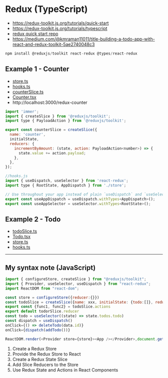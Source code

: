 # Redux (TypeScript)

- https://redux-toolkit.js.org/tutorials/quick-start
- https://redux-toolkit.js.org/tutorials/typescript
- [redux quick start repo](https://github.com/reduxjs/redux-essentials-counter-example/tree/master)
- https://medium.com/@kmraman11011/title-building-a-todo-app-with-react-and-redux-toolkit-5ae2740048c3

```js
npm install @reduxjs/toolkit react-redux @types/react-redux
```

## Example 1 - Counter

- [store.ts](./src/redux/store.ts)
- [hooks.ts](./src/redux/hooks.ts)
- [counterSlice.ts](./src/redux/counter/counterSlice.ts)
- [Counter.tsx](./src/redux/counter/Counter.tsx)
- http://localhost:3000/redux-counter

```js
import 'immer';
import { createSlice } from '@reduxjs/toolkit';
import type { PayloadAction } from '@reduxjs/toolkit';

export const counterSlice = createSlice({
  name: 'counter',
  initialState,
  reducers: {
    incrementByAmount: (state, action: PayloadAction<number>) => {
      state.value += action.payload;
    },
  },
});
```

```js
//hooks.js
import { useDispatch, useSelector } from 'react-redux';
import type { RootState, AppDispatch } from './store';

// Use throughout your app instead of plain `useDispatch` and `useSelector`
export const useAppDispatch = useDispatch.withTypes<AppDispatch>();
export const useAppSelector = useSelector.withTypes<RootState>();
```

## Example 2 - Todo

- [todoSlice.ts](./src/redux/todo/todoSlice.ts)
- [Todo.tsx](./src/redux/todo/Todo.tsx)
- [store.ts](./src/redux/store.ts)
- [hooks.ts](./src/redux/hooks.ts)

<hr />

## My syntax note (JavaScript)

```js
import { configureStore, createSlice } from "@reduxjs/toolkit";
import { Provider, useSelector, useDispatch } from "react-redux";
import ReactDOM from "react-dom";

const store = configureStore({reducer:{}})
const todoSlice = createSlice({name: xxx, initialState: {todo:[]}, reducers: {add:(state,action)=>{}}})
export const {func1, func2} = todoSlice.actions
export default todorSlice.reducer
const todo = useSelector((state) => state.todos.todo)
const dispatch = useDispatch()
onClick={() => deleteTodo(data.id)}
onClick={dispatch(addTodo())}

ReactDOM.render(<Provider store={store}><App /></Provider>,document.getElementById("root"));
```

1. Create a Redux Store
2. Provide the Redux Store to React
3. Create a Redux State Slice
4. Add Slice Reducers to the Store
5. Use Redux State and Actions in React Components
